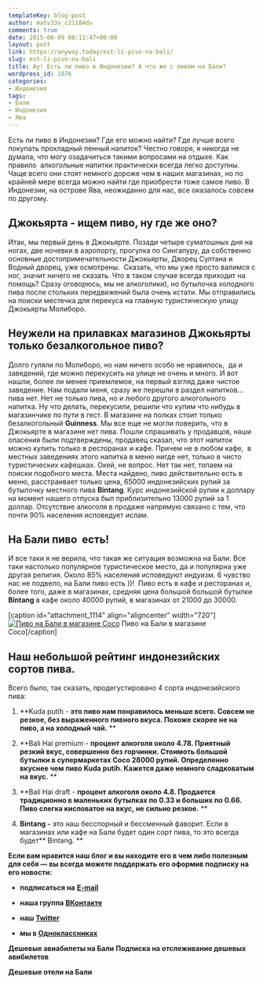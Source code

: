 ```yaml
---
templateKey: blog-post
author: matv33v_c21184dv
comments: true
date: 2015-06-09 08:11:47+00:00
layout: post
link: https://anyway.today/est-li-pivo-na-bali/
slug: est-li-pivo-na-bali
title: Ау! Есть ли пиво в Индонезии? А что же с пивом на Бали?
wordpress_id: 1076
categories:
- Индонезия
tags:
- Бали
- Индонезия
- Ява
---
```


Есть ли пиво в Индонезии? Где его можно найти? Где лучше всего покупать прохладный пенный напиток? Честно говоря, я никогда не думала, что могу озадачиться такими вопросами на отдыхе. Как правило  алкогольные напитки практически всегда легко доступны. Чаще всего они стоят немного дороже чем в наших магазинах, но по крайней мере всегда можно найти где приобрести тоже самое пиво. В Индонезии, на острове Ява, неожиданно для нас, все оказалось совсем по другому.




<!-- more -->





## Джокьярта - ищем пиво, ну где же оно?




Итак, мы первый день в Джокьярте. Позади четыре суматошных дня на ногах, две ночевки в аэропорту, прогулка по Сингапуру, да собственно основные достопримечательности Джокьярты, Дворец Султана и Водный дворец, уже осмотрены.  Сказать, что мы уже просто валимся с ног, значит ничего не сказать. Что в таком случае всегда приходит на помощь? Сразу оговорюсь, мы не алкоголики), но бутылочка холодного пива после стольких передвижений была очень кстати. Мы отправились на поиски местечка для перекуса на главную туристическую улицу Джокьярты Молиборо.





## Неужели на прилавках магазинов Джокьярты только безалкогольное пиво?




Долго гуляли по Молиборо, но нам ничего особо не нравилось,  да и заведений, где можно перекусить на улице не очень и много. И вот нашли, более ли менее приемлемое, на первый взгляд даже чистое заведение. Нам подали меня, сразу же перешли в раздел напитков... пива нет. Нет не только пива, но и любого другого алкогольного напитка. Ну что делать, перекусили, решили что купим что нибудь в магазинчике по пути в гест. В магазине на полках стоит только безалкогольный **Guinness**. Мы все еще не могли поверить, что в Джокьярте в магазине нет пива. Пошли спрашивать у продавцов, наши опасения были подтверждены, продавец сказал, что этот напиток можно купить только в ресторанах и кафе. Причем не в любом кафе,  в местных заведениях этого напитка в меню нигде нет, только в чисто туристических кафешках. Окей, не вопрос. Нет так нет, топаем на поиски подобного места. Места найдено, пиво действительно есть в меню, расстраивает только цена, 65000 индонезийских рупий за бутылочку местного пива **Bintang**. Курс индонезийской рупии к доллару на момент нашего отпуска был приблизительно 13000 рупий за 1 доллар. Отсутствие алкоголя в продаже напрямую связано с тем, что почти 90% населения исповедует ислам.





## На Бали пиво  есть!




И все таки я не верила, что такая же ситуация возможна на Бали. Все таки настолько популярное туристическое место, да и популярна уже другая религия. Около 85% населения исповедуют индуизм. 6 чувство нас не подвело, на Бали пиво есть ))!  Пиво есть в кафе и ресторанах и, более того, даже в магазинах, средняя цена большой большой бутылки **Bintang** в кафе около 40000 рупий, в магазинах от 21000 до 30000.




[caption id="attachment_1114" align="aligncenter" width="720"][![Пиво на Бали в магазине Coco](http://anyway.today/wp-content/uploads/2015/06/IMG_8469.jpg)](http://anyway.today/wp-content/uploads/2015/06/IMG_8469.jpg) Пиво на Бали в магазине Coco[/caption]


## Наш небольшой рейтинг индонезийских сортов пива.


Всего было, так сказать, продегустировано 4 сорта индонезийского пива:



	
  1. **Kuda putih - **это пиво нам понравилось меньше всего. Совсем не резкое, без выраженного пивного вкуса. Похоже скорее не на пиво, а на холодный чай.**
**

	
  2. **Bali Hai premium - **процент алкоголя около 4.78. Приятный резкий вкус, совершенно без горчинки. Стоимоть большой бутылки в супермаркетах Coco 28000 рупий. Определенно вкуснее чем пиво **Kuda putih**. Кажется даже немного сладковатым на вкус.**
**

	
  3. **Bali Hai draft - **процент алкоголя около 4.8. Продается традиционно в маленьких бутылках по 0.33 и больших по 0.66. Пиво слегка кисловатое на вкус, не сильно резкое.**
**

	
  4. **Bintang -** это наш бесспорный и бессменный фаворит. Если в магазинах или кафе на Бали будет один сорт пива, то это всегда будет** Bintang.
**


**Если вам нравится наш блог и вы находите его в чем либо полезным для себя — вы всегда можете поддержать его оформив подписку на его новости:**



	
  * **подписаться на** [**E-mail**](https://feedburner.google.com/fb/a/mailverify?uri=Anywaytoday&amp;loc=en_US)

	
  * **наша группа** [**ВКонтакте**](http://vk.com/public90452188)

	
  * **наш [Twitter](https://twitter.com/TodayAnyway)**

	
  * **мы в [Одноклассниках](http://ok.ru/group/54402107244544)**


**Дешевые авиабилеты на Бали**
**Подписка на отслеживание дешевых авибилетов**

**Дешевые отели на Бали**

